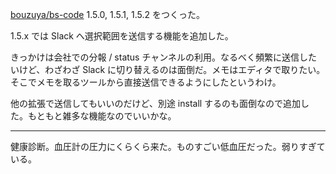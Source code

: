[bouzuya/bs-code][] 1.5.0, 1.5.1, 1.5.2 をつくった。

1.5.x では Slack へ選択範囲を送信する機能を追加した。

きっかけは会社での分報 / status チャンネルの利用。なるべく頻繁に送信したいけど、わざわざ Slack に切り替えるのは面倒だ。メモはエディタで取りたい。そこでメモを取るツールから直接送信できるようにしたというわけ。

他の拡張で送信してもいいのだけど、別途 install するのも面倒なので追加した。もともと雑多な機能なのでいいかな。

-----

健康診断。血圧計の圧力にくらくら来た。ものすごい低血圧だった。弱りすぎている。

[bouzuya/bs-code]: https://github.com/bouzuya/bs-code
